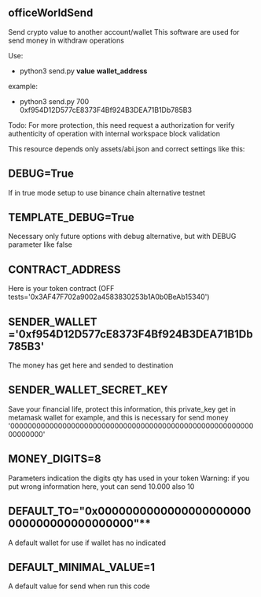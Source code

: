 ## officeWorldSend

Send crypto value to another account/wallet
This software are used for send money in withdraw operations

Use:
* python3 send.py **value** **wallet_address**

example:
* python3 send.py 700 0xf954D12D577cE8373F4Bf924B3DEA71B1Db785B3

Todo: For more protection, this need request a authorization for verify authenticity of operation with internal workspace block validation

This resource depends only assets/abi.json and correct settings like this:

## DEBUG=True
If in true mode setup to use binance chain alternative testnet

## TEMPLATE_DEBUG=True
Necessary only future options with debug alternative, but with DEBUG parameter like false

## CONTRACT_ADDRESS
Here is your token contract (OFF tests='0x3AF47F702a9002a4583830253b1A0b0BeAb15340')

## SENDER_WALLET ='0xf954D12D577cE8373F4Bf924B3DEA71B1Db785B3'
The money has get here and sended to destination

## SENDER_WALLET_SECRET_KEY
Save your financial life, protect this information, this private_key
get in metamask wallet for example, and this is necessary for send money
'0000000000000000000000000000000000000000000000000000000000000000'

## MONEY_DIGITS=8
Parameters indication the digits qty has used in your token
Warning: if you put wrong information here, yout can send 10.000 also 10

## DEFAULT_TO="0x0000000000000000000000000000000000000000"**
A default wallet for use if wallet has no indicated

## DEFAULT_MINIMAL_VALUE=1
A default value for send when run this code

